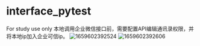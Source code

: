 # interface_pytest
For study use only
本地调用企业微信接口前，需要配置API编辑通讯录权限，并将本地ip加入企业可信ip。
![1659602392524](https://user-images.githubusercontent.com/36942444/182803397-e9df76c7-8bbd-43bb-9440-4d1f64de8d96.png)
![1659602392606](https://user-images.githubusercontent.com/36942444/182803419-2b0390d7-6888-4993-9e52-c8caa622a419.png)
